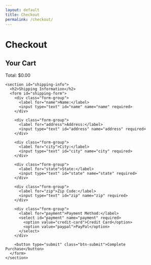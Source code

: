```yaml
---
layout: default
title: Checkout
permalink: /checkout/
---
```


# Checkout



  <link rel="stylesheet" href="{{ site.baseurl }}/assets/js/checkout.css">


  <main class="checkout-container">
    <section id="cart-summary">
      <h2>Your Cart</h2>
      <div id="cart-items">
        <!-- Cart items will be dynamically populated here -->
      </div>
      <div class="checkout-summary">
        <div id="cart-total">Total: $0.00</div>
      </div>
    </section>

    <section id="shipping-info">
      <h2>Shipping Information</h2>
      <form id="shipping-form">
        <div class="form-group">
          <label for="name">Name:</label>
          <input type="text" id="name" name="name" required>
        </div>

        <div class="form-group">
          <label for="address">Address:</label>
          <input type="text" id="address" name="address" required>
        </div>

        <div class="form-group">
          <label for="city">City:</label>
          <input type="text" id="city" name="city" required>
        </div>

        <div class="form-group">
          <label for="state">State:</label>
          <input type="text" id="state" name="state" required>
        </div>

        <div class="form-group">
          <label for="zip">Zip Code:</label>
          <input type="text" id="zip" name="zip" required>
        </div>

        <div class="form-group">
          <label for="payment">Payment Method:</label>
          <select id="payment" name="payment" required>
            <option value="credit-card">Credit Card</option>
            <option value="paypal">PayPal</option>
          </select>
        </div>

        <button type="submit" class="btn-submit">Complete Purchase</button>
      </form>
    </section>
  </main>

  <script src="{{ site.baseurl }}/assets/js/checkout.js">
